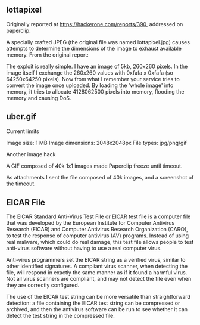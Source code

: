 ## lottapixel

Originally reported at https://hackerone.com/reports/390, addressed on paperclip.

A specially crafted JPEG (the original file was named lottapixel.jpg) causes attempts to determine the dimensions of the image to exhaust available memory. From the original report:

The exploit is really simple. I have an image of 5kb, 260x260 pixels. In the image itself I exchange the 260x260 values with 0xfafa x 0xfafa (so 64250x64250 pixels). Now from what I remember your service tries to convert the image once uploaded. By loading the 'whole image' into memory, it tries to allocate 4128062500 pixels into memory, flooding the memory and causing DoS.

## uber.gif

Current limits

Image size: 1 MB
Image dimensions: 2048x2048px
File types: jpg/png/gif

Another image hack

A GIF composed of 40k 1x1 images made Paperclip freeze until timeout.

As attachments I sent the file composed of 40k images, and a screenshot of the timeout.

## EICAR File

The EICAR Standard Anti-Virus Test File or EICAR test file is a computer file that was developed by the European Institute for Computer Antivirus Research (EICAR) and Computer Antivirus Research Organization (CARO), to test the response of computer antivirus (AV) programs. Instead of using real malware, which could do real damage, this test file allows people to test anti-virus software without having to use a real computer virus.

Anti-virus programmers set the EICAR string as a verified virus, similar to other identified signatures. A compliant virus scanner, when detecting the file, will respond in exactly the same manner as if it found a harmful virus. Not all virus scanners are compliant, and may not detect the file even when they are correctly configured.

The use of the EICAR test string can be more versatile than straightforward detection: a file containing the EICAR test string can be compressed or archived, and then the antivirus software can be run to see whether it can detect the test string in the compressed file.